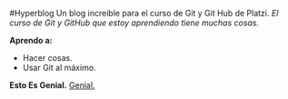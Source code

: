 #Hyperblog
Un blog increible para el curso de Git y Git Hub de Platzi.
*El curso de Git y GitHub que estoy aprendiendo tiene muchas cosas.*

**Aprendo a:**
- Hacer cosas.
- Usar Git al máximo.

**Esto Es Genial.**
[Genial.](http://youtube.com "Genial.")
